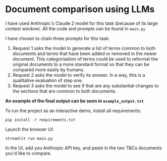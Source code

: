 # Document comparison using LLMs

I have used Anthropic's Claude 2 model for this task (because of its large context window). All the code and prompts can be found in `main.py`

I have chosen to chain three prompts for this task:

1. Request 1 asks the model to generate a list of terms common to both documents and terms that have been added or removed in the newer document. This categorisation of terms could be used to reformat the original documents to a more standard format so that they can be compared more easily by humans.
2. Request 2 asks the model to verify its answer. In a way, this is a qualitative evaluation of step one.
3. Request 3 asks the model to see if that are any substantial changes to the sections that are common to both documents.

**An example of the final output can be seen in `example_output.txt`**

To run the project as an interactive demo, install all requirements:

```
pip install -r requirements.txt
```

Launch the browser UI:
```
streamlit run main.py
```

In the UI, add you Anthropic API key, and paste in the two T&Cs documents you'd like to compare.
